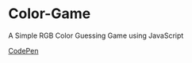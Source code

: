 # Color-Game
A Simple RGB Color Guessing Game using JavaScript

[CodePen](https://codepen.io/ross-svh-code/full/JvmMQQ/)
